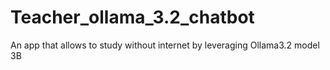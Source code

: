 # Teacher_ollama_3.2_chatbot
An app that allows to study without internet by leveraging Ollama3.2 model 3B
